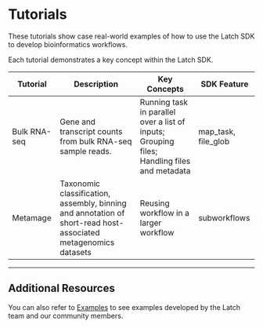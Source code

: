 # Tutorials

These tutorials show case real-world examples of how to use the Latch SDK to develop bioinformatics workflows.

Each tutorial demonstrates a key concept within the Latch SDK.

| Tutorial | Description | Key Concepts | SDK Feature
| --- | ----------- | -------- | ----
| Bulk RNA-seq | Gene and transcript counts from bulk RNA-seq sample reads. | Running task in parallel over a list of inputs; Grouping files; Handling files and metadata | map_task, file_glob
| Metamage | Taxonomic classification, assembly, binning and annotation of short-read host-associated metagenomics datasets | Reusing workflow in a larger workflow | subworkflows

---

## Additional Resources

You can also refer to [Examples](../examples/workflows_examples.md) to see examples developed by the Latch team and our community members.
